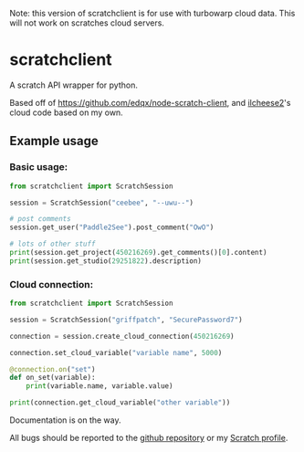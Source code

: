 Note: this version of scratchclient is for use with turbowarp cloud data. This will not work on scratches cloud servers.

# scratchclient
A scratch API wrapper for python. 

Based off of https://github.com/edqx/node-scratch-client, and [ilcheese2](https://scratch.mit.edu/users/ilcheese2/)'s cloud code based on my own. 

## Example usage

### Basic usage:
```python
from scratchclient import ScratchSession

session = ScratchSession("ceebee", "--uwu--")

# post comments
session.get_user("Paddle2See").post_comment("OwO")

# lots of other stuff
print(session.get_project(450216269).get_comments()[0].content)
print(session.get_studio(29251822).description)
```
### Cloud connection:
```python
from scratchclient import ScratchSession

session = ScratchSession("griffpatch", "SecurePassword7")

connection = session.create_cloud_connection(450216269)

connection.set_cloud_variable("variable name", 5000)

@connection.on("set")
def on_set(variable):
    print(variable.name, variable.value)

print(connection.get_cloud_variable("other variable"))
```

Documentation is on the way.

All bugs should be reported to the [github repository](https://github.com/CubeyTheCube/scratchclient) or my [Scratch profile](https://scratch.mit.edu/users/Raihan142857/).
